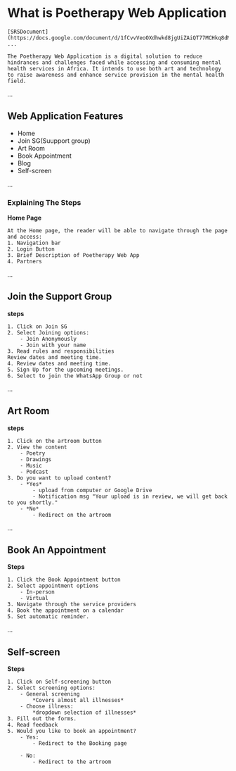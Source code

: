 # What is Poetherapy Web Application
    [SRSDocument](https://docs.google.com/document/d/1fCvvVeoOXdhwkd8jgUiZAiQT77MCHkq8dM1cy_wQyVI/edit)
    ...

    The Poetherapy Web Application is a digital solution to reduce hindrances and challenges faced while accessing and consuming mental health services in Africa. It intends to use both art and technology to raise awareness and enhance service provision in the mental health field. 

...

## Web Application Features

- Home 
- Join SG(Suupport group)
- Art Room
- Book Appointment
- Blog
- Self-screen

...

### Explaining The Steps

**Home Page** [](templates/index.html)

    At the Home page, the reader will be able to navigate through the page and access:
    1. Navigation bar
    2. Login Button
    3. Brief Description of Poetherapy Web App
    4. Partners

...

## Join the Support Group

**steps**

    1. Click on Join SG
    2. Select Joining options:
        - Join Anonymously
        - Join with your name
    3. Read rules and responsibilities
    Review dates and meeting time.
    4. Review dates and meeting time.
    5. Sign Up for the upcoming meetings.
    6. Select to join the WhatsApp Group or not

...

## Art Room

**steps**

    1. Click on the artroom button
    2. View the content
        - Poetry
        - Drawings
        - Music
        - Podcast
    3. Do you want to upload content?
        - *Yes*
            - upload from computer or Google Drive
            - Notification msg "Your upload is in review, we will get back to you shortly."
        - *No*
            - Redirect on the artroom

...
    
## Book An Appointment

**Steps**

    1. Click the Book Appointment button
    2. Select appointment options
        - In-person
        - Virtual
    3. Navigate through the service providers
    4. Book the appointment on a calendar
    5. Set automatic reminder.

...

## Self-screen
**Steps**

    1. Click on Self-screening button
    2. Select screening options:
        - General screening
            *Covers almost all illnesses*
        - Choose illness:
            *dropdown selection of illnesses*
    3. Fill out the forms.
    4. Read feedback
    5. Would you like to book an appointment?
        - Yes:
            - Redirect to the Booking page
        
        - No:
            - Redirect to the artroom













